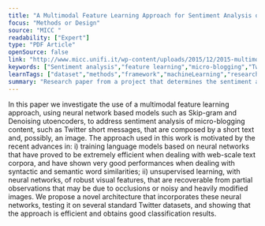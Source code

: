 ```yaml
---
title: "A Multimodal Feature Learning Approach for Sentiment Analysis of Social Network Multimedia"
focus: "Methods or Design"
source: "MICC "
readability: ["Expert"]
type: "PDF Article"
openSource: false
link: "http://www.micc.unifi.it/wp-content/uploads/2015/12/2015-multimodal-feature-learning.pdf"
keywords: ["Sentiment analysis","feature learning","micro-blogging","Twitter"]
learnTags: ["dataset","methods","framework","machineLearning","researchCentre"]
summary: "Research paper from a project that determines the sentiment analysis of Twitter data sets using a multimodal feature learning approach. "
---
```

In this paper we investigate the use of a multimodal feature learning approach, using neural network based models such as Skip-gram and Denoising utoencoders, to address sentiment analysis of micro-blogging content, such as Twitter short messages, that are composed by a short text and, possibly, an image.
The approach used in this work is motivated by the recent advances in: i) training language models based on neural networks that have proved to be extremely efficient when dealing with web-scale text corpora, and have shown very good performances when dealing with syntactic and semantic word similarities; ii) unsupervised learning, with neural networks, of robust visual features, that are recoverable from partial observations that may be due to occlusions or noisy and heavily modified images.
We propose a novel architecture that incorporates these neural networks, testing it on several standard Twitter datasets, and showing that the approach is efficient and obtains good classification results.
